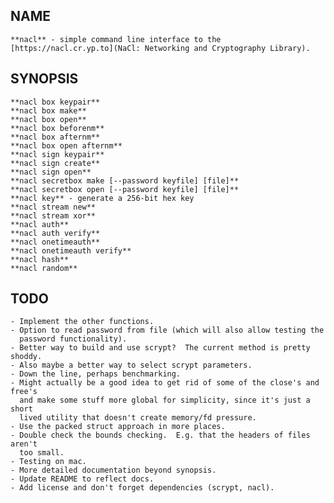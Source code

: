 NAME
----

    **nacl** - simple command line interface to the
    [https://nacl.cr.yp.to](NaCl: Networking and Cryptography Library).

SYNOPSIS
--------

    **nacl box keypair**
    **nacl box make**
    **nacl box open**
    **nacl box beforenm**
    **nacl box afternm**
    **nacl box open afternm**
    **nacl sign keypair**
    **nacl sign create**
    **nacl sign open**
    **nacl secretbox make [--password keyfile] [file]**
    **nacl secretbox open [--password keyfile] [file]**
    **nacl key** - generate a 256-bit hex key
    **nacl stream new**
    **nacl stream xor**
    **nacl auth**
    **nacl auth verify**
    **nacl onetimeauth**
    **nacl onetimeauth verify**
    **nacl hash**
    **nacl random**

TODO
----

    - Implement the other functions.
    - Option to read password from file (which will also allow testing the
      password functionality).
    - Better way to build and use scrypt?  The current method is pretty shoddy.
    - Also maybe a better way to select scrypt parameters.
    - Down the line, perhaps benchmarking.
    - Might actually be a good idea to get rid of some of the close's and free's
      and make some stuff more global for simplicity, since it's just a short
      lived utility that doesn't create memory/fd pressure.
    - Use the packed struct approach in more places.
    - Double check the bounds checking.  E.g. that the headers of files aren't
      too small.
    - Testing on mac.
    - More detailed documentation beyond synopsis.
    - Update README to reflect docs.
    - Add license and don't forget dependencies (scrypt, nacl).

